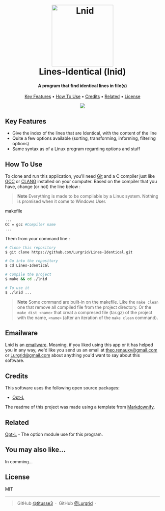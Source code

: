 
<h1 align="center">
  <br>
  <a href="https://github.com/Lurgrid/Lines-Identical"><img src="https://github.com/Lurgrid/Lines-Identical/assets/61415485/c39fef7d-1cb7-4761-b3f2-e36b3bc4284e" alt="Lnid" width="200"></a>
  <br>
  Lines-Identical (lnid)
  <br>
</h1>

<h4 align="center">A program that find identical lines in file(s)</h4>

<p align="center">
  <a href="#key-features">Key Features</a> •
  <a href="#how-to-use">How To Use</a> •
  <a href="#credits">Credits</a> •
  <a href="#related">Related</a> •
  <a href="#license">License</a>
</p>

<div style="display:flex;justify-content:center;">
  <img src="https://github.com/Lurgrid/Lines-Identical/assets/61415485/0b4597a6-bdbf-4e66-b910-0ff2fc3f7589"/>
</div>

## Key Features

* Give the index of the lines that are Identical, with the content of the line 
* Quite a few options available (sorting, transforming, informing, filtering options)
* Same syntax as of a Linux program regarding options and stuff

## How To Use

To clone and run this application, you'll need [Git](https://git-scm.com) and a C compiler just like [GCC](https://gcc.gnu.org/install/download.html) or [CLANG](https://releases.llvm.org/download.html) installed on your computer. Based on the compiler that you have, change (or not) the line below : 

> **Note**
> Everything is made to be compilable by a Linux system. Nothing is promised 
> when it come to Windows User. 

makefile

```bash
... 
CC = gcc #Compiler name 
...
```

Them from your command line :

```bash
# Clone this repository
$ git clone https://github.com/Lurgrid/Lines-Identical.git

# Go into the repository
$ cd Lines-Identical

# Compile the project
$ make && cd ./lnid

# To use it
$ ./lnid ...
```

> **Note**
> Some command are built-in on the makefile. Like the ```make clean``` one that remove all 
> compiled file from the project directory. Or the ```make dist <name>``` that 
> creat a compresed file (tar.gz) of the project with the name, ```<name>``` (after an iteration of the ```make clean``` command).


## Emailware

Lnid is an [emailware](https://en.wiktionary.org/wiki/emailware). Meaning, if you liked using this app or it has helped you in any way, we'd like you send us an email at <theo.renauxv@gmail.com> or <Lurgrid@gmail.com> about anything you'd want to say about this software.

## Credits

This software uses the following open source packages:

- [Opt-L](https://github.com/titusse3/Opt-L.git)

The readme of this project was made using a template from [Markdownify](https://github.com/amitmerchant1990/electron-markdownify).

## Related

[Opt-L](https://github.com/titusse3/Opt-L.git) - The option module use for this program.

## You may also like...

In comming...

## License

MIT

---

> GitHub [@titusse3](https://github.com/titusse3) &nbsp;&middot;&nbsp;
> GitHub [@Lurgrid](https://github.com/Lurgrid) &nbsp;&middot;&nbsp;
